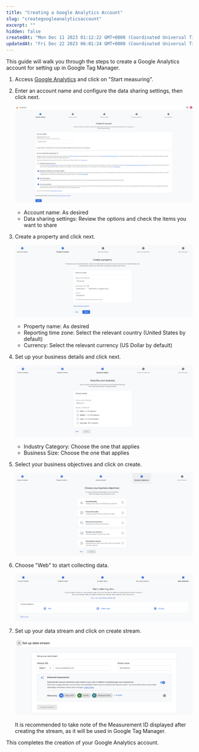 ```yaml
---
title: "Creating a Google Analytics Account"
slug: "creategoogleanalyticsaccount"
excerpt: ""
hidden: false
createdAt: "Mon Dec 11 2023 01:12:22 GMT+0000 (Coordinated Universal Time)"
updatedAt: "Fri Dec 22 2023 06:01:24 GMT+0000 (Coordinated Universal Time)"
---
```

This guide will walk you through the steps to create a Google Analytics account for setting up in Google Tag Manager.

1. Access [Google Analytics](https://analytics.google.com/analytics/web) and click on "Start measuring".
2. Enter an account name and configure the data sharing settings, then click next.

   ![creategoogleanalyticsaccount-1](/img/part-4/application-settings/googletagmanagersetting/creategoogleanalyticsaccount-1.png)

   - Account name: As desired
   - Data sharing settings: Review the options and check the items you want to share
3. Create a property and click next.

   ![creategoogleanalyticsaccount-2](/img/part-4/application-settings/googletagmanagersetting/creategoogleanalyticsaccount-2.png)

   - Property name: As desired
   - Reporting time zone: Select the relevant country (United States by default)
   - Currency: Select the relevant currency (US Dollar by default)
4. Set up your business details and click next.

   ![creategoogleanalyticsaccount-3](/img/part-4/application-settings/googletagmanagersetting/creategoogleanalyticsaccount-3.png)

   - Industry Category: Choose the one that applies
   - Business Size: Choose the one that applies
5. Select your business objectives and click on create.

   ![creategoogleanalyticsaccount-4](/img/part-4/application-settings/googletagmanagersetting/creategoogleanalyticsaccount-4.png)
6. Choose "Web" to start collecting data.

   ![creategoogleanalyticsaccount-5](/img/part-4/application-settings/googletagmanagersetting/creategoogleanalyticsaccount-5.png)
7. Set up your data stream and click on create stream.

   ![creategoogleanalyticsaccount-6](/img/part-4/application-settings/googletagmanagersetting/creategoogleanalyticsaccount-6.png)

   It is recommended to take note of the Measurement ID displayed after creating the stream, as it will be used in Google Tag Manager.

This completes the creation of your Google Analytics account.
